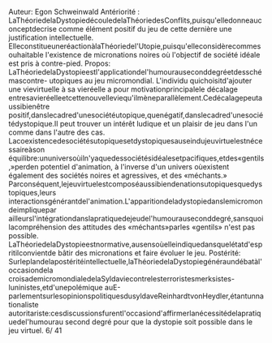 Auteur: 
Egon Schweinwald 
Antériorité
: 
LaThéoriedelaDystopiedécouledelaThéoriedesConflits,puisqu'elledonneauconceptdecrise
comme élément positif du jeu de cette dernière une justification intellectuelle. 
ElleconstitueuneréactionàlaThéoriedel'Utopie,puisqu'elleconsidèrecommesouhaitable
l'existence de micronations noires où l'objectif de société idéale est pris à contre-pied. 
Propos: 
LaThéoriedelaDystopieestl'applicationdel'humourauseconddegréetdesschémascontre-
utopiques au jeu micromondial. 
L'individu quichoisitd'ajouter une vievirtuelle à sa vieréelle a pour motivationprincipalele décalage
entresavieréelleetcettenouvelleviequ'ilmèneparallèlement.Cedécalagepeutaussibienêtre
positif,danslecadred'unesociétéutopique,quenégatif,danslecadred'unesociétédystopique.Il
peut trouver un intérêt ludique et un plaisir de jeu dans l'un comme dans l'autre des cas. 
Lacoexistencedesociétésutopiquesetdystopiquesauseindujeuvirtuelestnécessaireàson
équilibre:ununiversoùiln'yaquedessociétésidéalesetpacifiques,etdes«gentils,»perden
potentiel d'animation, à l'inverse d'un univers oùexistent également des sociétés noires et agressives, et
des «méchants.»
Parconséquent,lejeuvirtuelestcomposéaussibiendenationsutopiquesquedystopiques,leurs
interactionsgénérantdel'animation.L'apparitiondeladystopiedanslemicromondeimpliquepar
ailleursl'intégrationdanslapratiquedejeudel'humourauseconddegré,sansquoilacompréhension
des attitudes des «méchants»parles «gentils» n'est pas possible. 
LaThéoriedelaDystopieestnormative,ausensoùelleindiquedansquelétatd'espritilconvientde
bâtir des micronations et faire évoluer le jeu. 
Postérité: 
Surleplandelapostéritéintellectuelle,laThéoriedelaDystopiegénéraundébatàl'occasiondela
croisademicromondialedelaSyldaviecontrelesterroristesmerksistes-luninistes,etd'unepolémique
auE-parlementsurlesopinionspolitiquesdusyldaveReinhardtvonHeydler,étantunnationaliste
autoritariste:cesdiscussionsfurentl'occasiond'affirmerlanécessitédelapratiquedel'humourau
second degré pour que la dystopie soit possible dans le jeu virtuel. 
6/ 41